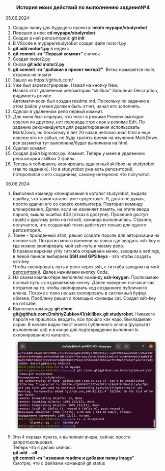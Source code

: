 <h3 align=center>История моих действий по выполнению задания№4</h3>
05.06.2024:<br>
<ol>
<li>Создал папку для будущего проекта: <b>mkdir mypape/studyrobot</b>
<li>Перешел в нее: <b>cd mypape/studyrobot</b>
<li>Создал в ней репозиторий: <b>git init</b>
<li>В VScode в mypape/studyrobot создал файл  motor1.py
<li><b>git add motor1.py</b> в индекс
<li><b>git commit -m "Первый коммит"</b> снимок
<li>Создал motor2.py
<li>Снова <b>git add motor2.py</b> 
<li><b>git commit -m "добавил в проект мотор2"</b>. Ветка называется main, странно не master
<li>Зашел на https://github.com/
<li>Уже был зарегистрирован. Нажал на кнопку New.<br>
Назвал этот удаленный репозиторий "skillbox" Заполнил Description, видимость private.<br>
Автоматически был создан readme.md. Поскольку по заданию в этом файле у меня должен быть отчет, начал его заполнять.
<li>Сделал в удаленном репо первый коммит.</li>
<li>Для меня был сюрприз, что текст в режиме Preview выглядит совсем по другому, нет перевода строк как в режиме Edit. По заданию рекомендуется для редактирования использовать MarkDown, но поскольку я лет 20 назад неплохо знал html и еще совсем его не забыл, не буду тратить время на изучение MarkDown, вся разметка тут выполнена/будет выполнена на html.</li>
<li>Сделал коммит.
<li>Создал файл bigmotor.py. Коммит. Теперь у меня в удаленном репозитории skillbox 2 файла.</li>
<li>Теперь я собираюсь клонировать удаленный skillbox на studyrobot (так по заданию). Но в studyrobot уже есть репозиторий, поторопился с его созданием, самому интересно что получится. 
</ol>
06.06.2024:
<ol>
<li>Выполнил команду клонирования в каталог studyrobot, выдала ошибку, что такой каталог уже существует. Я, долго не думая, просто удалил его со своего компьютера. Повторил команду клонирования. Далее, если не изменяет память, на этапе ввода пароля, вышла ошибка 403 (отказ в доступе). Проверил доступ (push) к другому репо на гитхаб, команда выполнилась. Странно, получается, что созданный токен действует только для одного репозитория. 
<li>Токен - пройденный этап, решил создать пароль для авторизации на основе ssh. Потратил много времени на поиск где вводить ssh-key и где можно скопировать мой ssh-путь к моему репо.<br>
В правом верхнем углу гитхаба открываем меню, заходим в settings, в левой панели выбираем <b>SSH and GPS keys</b> - это чтобы создать ssh-key<br>
Чтобы скопировать путь к репо через ssh, с гитхаба заходим на мой <a href="https://github.com/DmitriyZubkov41/skillbox">репозиторий</a>. Далее нажимаем кнопку Code.<br>
<li>На своем компьютере выполняю команду <b>ssh-keygen</b>. Прописываю полный путь к создаваемому ключу. Далее наверное полчаса-час потратил на то, чтобы скопировать код созданного публичного ключа. Похоже с nano нельзя скопировать в системный буфер обмена. Проблему решил с помощью команды cat. Создал ssh-key на гитхабе.
<li> Выполнил команду <b>git clone git@github.com:DmitriyZubkov41/skillbox.git studyrobot</b>. Никакого пароля не пришлось вводить, все прошло как надо. Выкладываю скрин. В начале видно текст моего публичного ключа (рузультат выполнения cat) и в конце для подтверждения  выполнил ls склонированного каталога. <br>
<img src="image/ssh_key_clone.png">
<li>Эти 4 первых пункта, я выполнил вчера, сейчас просто запротоколировал.<br>
Теперь что я делаю сейчас:<br>
<b>git add --all</b><br>
<b>git commit -m "изменил readme и добавил папку image"</b><br>
Смотрю, что с файлами командой git status<br>